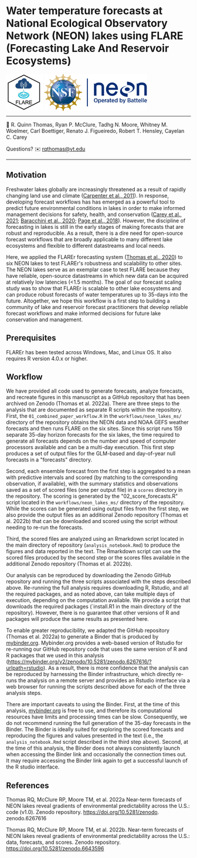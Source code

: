# Water temperature forecasts at National Ecological Observatory Network (NEON) lakes using FLARE (Forecasting Lake And Reservoir Ecosystems)

<a href="url"><img src="images/FLARE.jpg" align="top" height="100" width="100"/></a> <a href="url"><img src="images/nsf_neon_logo.png" align="top" height="100" width="280"/></a>

------------------------------------------------------------------------

:busts_in_silhouette: R. Quinn Thomas, Ryan P. McClure, Tadhg N. Moore, Whitney M. Woelmer, Carl Boettiger, Renato J. Figueiredo, Robert T. Hensley, Cayelan C. Carey

Questions? :envelope: [rqthomas\@vt.edu](mailto:rqthomas@vt.edu)

------------------------------------------------------------------------

## Motivation

Freshwater lakes globally are increasingly threatened as a result of rapidly changing land use and climate ([Carpenter et al., 2011](https://www.annualreviews.org/doi/abs/10.1146/annurev-environ-021810-094524)). In response, developing forecast workflows has has emerged as a powerful tool to predict future environmental conditions in lakes in order to make informed management decisions for safety, health, and conservation ([Carey et al., 2021](); [Baracchini et al., 2020](https://www.sciencedirect.com/science/article/pii/S0043135420300658); [Page et al., 2018](https://www.sciencedirect.com/science/article/pii/S0043135418300605)). However, the discipline of forecasting in lakes is still in the early stages of making forecasts that are robust and reproducible. As a result, there is a dire need for open-source forecast workflows that are broadly applicable to many different lake ecosystems and flexible to different datastreams and local needs.

Here, we applied the FLAREr forecasting system ([Thomas et al., 2020](https://agupubs.onlinelibrary.wiley.com/doi/full/10.1029/2019WR026138)) to six NEON lakes to test FLAREr's robustness and scalability to other sites. The NEON lakes serve as an exemplar case to test FLARE because they have reliable, open-source datastreams in which new data can be acquired at relatively low latencies (\<1.5 months). The goal of our forecast scaling study was to show that FLAREr is scalable to other lake ecosystems and can produce robust forecasts of water temperatures up to 35-days into the future. Altogether, we hope this workflow is a first step to building a community of lake and reservoir forecast practitioners that develop reliable forecast workflows and make informed decisions for future lake conservation and management.

## Prerequisites

FLAREr has been tested across Windows, Mac, and Linux OS. It also requires R version 4.0.x or higher.

## Workflow

We have provided all code used to generate forecasts, analyze forecasts, and recreate figures in this manuscript as a GitHub repository that has been archived on Zenodo (Thomas et al. 2022a). There are three steps to the analysis that are documented as separate R scripts within the repository. First, the `01_combined_paper_workflow.R` in the `workflows/neon_lakes_ms/` directory of the repository obtains the NEON data and NOAA GEFS weather forecasts and then runs FLARE on the six sites. Since this script runs 159 separate 35-day horizon forecasts for the six lakes, the time required to generate all forecasts depends on the number and speed of computer processors available and can be a multi-day execution. This first step produces a set of output files for the GLM-based and day-of-year null forecasts in a "forecasts" directory.

Second, each ensemble forecast from the first step is aggregated to a mean with predictive intervals and scored (by matching to the corresponding observation, if available), with the summary statistics and observations saved as a set of scored files (one per output file) in a `scores` directory in the repository. The scoring is generated by the "02_score_forecasts.R" script located in the `workflows/neon_lakes_ms/` directory of the repository. While the scores can be generated using output files from the first step, we also provide the output files as an additional Zenodo repository (Thomas et al. 2022b) that can be downloaded and scored using the script without needing to re-run the forecasts.

Third, the scored files are analyzed using an Rmarkdown script located in the main directory of repository (`analysis_notebook.Rmd`) to produce the figures and data reported in the text. The Rmarkdown script can use the scored files produced by the second step or the scores files available in the additional Zenodo repository (Thomas et al. 2022b).

Our analysis can be reproduced by downloading the Zenodo GitHub repository and running the three scripts associated with the steps described above. Re-running the full analysis requires downloading R, Rstudio, and all the required packages, and as noted above, can take multiple days of execution, depending on the computation available. We provide a script that downloads the required packages (\`install.R1 in the main directory of the repository). However, there is no guarantee that other versions of R and packages will produce the same results as presented here.

To enable greater reproducibility, we adapted the GitHub repository (Thomas et al. 2022a) to generate a Binder that is produced by [mybinder.org](mybinder.org). Mybinder.org provides a web-based version of Rstudio for re-running our GitHub repository code that uses the same version of R and R packages that we used in this analysis (<https://mybinder.org/v2/zenodo/10.5281/zenodo.6267616/?urlpath=rstudio>). As a result, there is more confidence that the analysis can be reproduced by harnessing the Binder infrastructure, which directly re-runs the analysis on a remote server and provides an Rstudio interface via a web browser for running the scripts described above for each of the three analysis steps.

There are important caveats to using the Binder. First, at the time of this analysis, [mybinder.org](mybinder.org) is free to use, and therefore its computational resources have limits and processing times can be slow. Consequently, we do not recommend running the full generation of the 35-day forecasts in the Binder. The Binder is ideally suited for exploring the scored forecasts and reproducing the figures and values presented in the text (i.e., the `analysis_notebook.Rmd` script described in the third step above). Second, at the time of this analysis, the Binder does not always consistently launch when accessing the Binder link and occasionally the connection times out. It may require accessing the Binder link again to get a successful launch of the R studio interface.

## References

Thomas RQ, McClure RP, Moore TM, et al. 2022a Near-term forecasts of NEON lakes reveal gradients of environmental predictability across the U.S.: code (v1.0). Zenodo repository. <https://doi.org/10.5281/zenodo>. zenodo.6267616

Thomas RQ, McClure RP, Moore TM, et al. 2022b. Near-term forecasts of NEON lakes reveal gradients of environmental predictability across the U.S.: data, forecasts, and scores. Zenodo repository. <https://doi.org/10.5281/zenodo.6643596>
